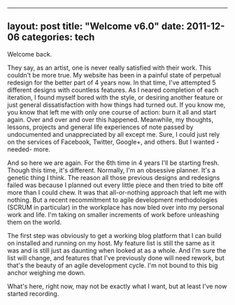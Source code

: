 ---
layout: post
title:  "Welcome v6.0"
date:   2011-12-06
categories: tech
--

Welcome back.

They say, as an artist, one is never really satisfied with their work.  This couldn't be more true.  My website has been in a painful state of perpetual redesign for the better part of 4 years now.  In that time, I've attempted 5 different designs with countless features.  As I neared completion of each iteration, I found myself bored with the style, or desiring another feature or just general dissatisfaction with how things had turned out.  If you know me, you know that left me with only one course of action: burn it all and start again.  Over and over and over this happened.  Meanwhile, my thoughts, lessons, projects and general life experiences of note passed by undocumented and unappreciated by all except me.  Sure, I could just rely on the services of Facebook, Twitter, Google+, and others.  But I wanted -needed- more.

And so here we are again.  For the 6th time in 4 years I'll be starting fresh.  Though this time, it's different.  Normally, I'm an obsessive planner.  It's a genetic thing I think.  The reason all those previous designs and redesigns failed was because I planned out every little piece and then tried to bite off more than I could chew.  It was that all-or-nothing approach that left me with nothing.  But a recent recommitment to agile development methodologies (SCRUM in particular) in the workplace has now bled over into my personal work and life.  I'm taking on smaller increments of work before unleashing them on the world.

The first step was obviously to get a working blog platform that I can build on installed and running on my host.  My feature list is still the same as it was and is still just as daunting when looked at as a whole.  And I'm sure the list will change, and features that I've previously done will need rework, but that's the beauty of an agile development cycle.  I'm not bound to this big anchor weighing me down.

What's here, right now, may not be exactly what I want, but at least I've now started recording.
